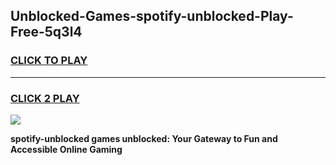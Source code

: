 
## Unblocked-Games-spotify-unblocked-Play-Free-5q3l4
<h3>
<a href="https://premium76.site?title=spotify-unblocked&ref=23A">CLICK TO PLAY</a></h3>
<hr>

<h3>
<a href="https://premium76.site?title=spotify-unblocked&ref=23A">CLICK 2 PLAY</a>
  
</h3>

<a href="https://premium76.site?title=spotify-unblocked&ref=23A"><img src="https://clearcache.store/games.png"></a>


**spotify-unblocked games unblocked: Your Gateway to Fun and Accessible Online Gaming**
